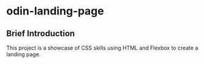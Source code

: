 # odin-landing-page

## Brief Introduction
This project is a showcase of CSS skills using HTML and Flexbox to create a landing page.